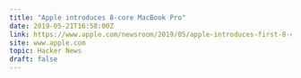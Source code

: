 ```yaml
---
title: "Apple introduces 8-core MacBook Pro"
date: 2019-05-21T16:58:00Z
link: https://www.apple.com/newsroom/2019/05/apple-introduces-first-8-core-macbook-pro-the-fastest-mac-notebook-ever/?utm_medium=RSS&utm_source=hune
site: www.apple.com
topic: Hacker News
draft: false
---
```

